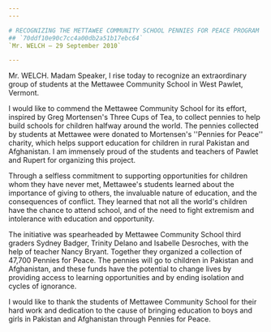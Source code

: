 ```yaml
---
---

# RECOGNIZING THE METTAWEE COMMUNITY SCHOOL PENNIES FOR PEACE PROGRAM
## `70ddf10e90c7cc4a00db2a51b17ebc64`
`Mr. WELCH — 29 September 2010`

---
```



Mr. WELCH. Madam Speaker, l rise today to recognize an extraordinary 
group of students at the Mettawee Community School in West Pawlet, 
Vermont.

I would like to commend the Mettawee Community School for its effort, 
inspired by Greg Mortensen's Three Cups of Tea, to collect pennies to 
help build schools for children halfway around the world. The pennies 
collected by students at Mettawee were donated to Mortensen's ''Pennies 
for Peace'' charity, which helps support education for children in 
rural Pakistan and Afghanistan. I am immensely proud of the students 
and teachers of Pawlet and Rupert for organizing this project.

Through a selfless commitment to supporting opportunities for 
children whom they have never met, Mettawee's students learned about 
the importance of giving to others, the invaluable nature of education, 
and the consequences of conflict. They learned that not all the world's 
children have the chance to attend school, and of the need to fight 
extremism and intolerance with education and opportunity.

The initiative was spearheaded by Mettawee Community School third 
graders Sydney Badger, Trinity Delano and Isabelle Desroches, with the 
help of teacher Nancy Bryant. Together they organized a collection of 
47,700 Pennies for Peace. The pennies will go to children in Pakistan 
and Afghanistan, and these funds have the potential to change lives by 
providing access to learning opportunities and by ending isolation and 
cycles of ignorance.

I would like to thank the students of Mettawee Community School for 
their hard work and dedication to the cause of bringing education to 
boys and girls in Pakistan and Afghanistan through Pennies for Peace.



